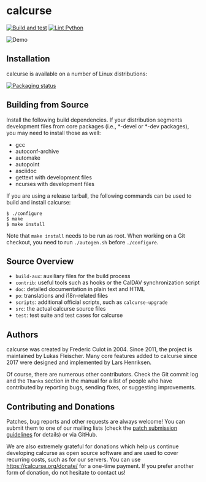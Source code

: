 # calcurse

[![Build and test](https://github.com/lfos/calcurse/actions/workflows/make.yml/badge.svg)](https://github.com/lfos/calcurse/actions/workflows/make.yml)
[![Lint Python](https://github.com/lfos/calcurse/actions/workflows/lint_python.yml/badge.svg)](https://github.com/lfos/calcurse/actions/workflows/lint_python.yml)

![Demo](https://calcurse.org/images/demo.gif)

## Installation

calcurse is available on a number of Linux distributions:

[![Packaging status](https://repology.org/badge/vertical-allrepos/calcurse.svg?columns=3)](https://repology.org/project/calcurse/versions)

## Building from Source

Install the following build dependencies. If your distribution segments
development files from core packages (i.e., \*-devel or \*-dev packages), you
may need to install those as well:

* gcc
* autoconf-archive
* automake
* autopoint
* asciidoc
* gettext with development files
* ncurses with development files

If you are using a release tarball, the following commands can be used to build
and install calcurse:

    $ ./configure
    $ make
    $ make install

Note that `make install` needs to be run as root. When working on a Git
checkout, you need to run `./autogen.sh` before `./configure`.

## Source Overview

* `build-aux`: auxiliary files for the build process
* `contrib`: useful tools such as hooks or the CalDAV synchronization script
* `doc`: detailed documentation in plain text and HTML
* `po`: translations and i18n-related files
* `scripts`: additional official scripts, such as `calcurse-upgrade`
* `src`: the actual calcurse source files
* `test`: test suite and test cases for calcurse

## Authors

calcurse was created by Frederic Culot in 2004. Since 2011, the project is
maintained by Lukas Fleischer. Many core features added to calcurse since 2017
were designed and implemented by Lars Henriksen.

Of course, there are numerous other contributors. Check the Git commit log and
the `Thanks` section in the manual for a list of people who have contributed by
reporting bugs, sending fixes, or suggesting improvements.

## Contributing and Donations

Patches, bug reports and other requests are always welcome! You can submit them
to one of our mailing lists (check the [patch submission
guidelines](doc/submitting-patches.txt) for details) or via GitHub.

We are also extremely grateful for donations which help us continue developing
calcurse as open source software and are used to cover recurring costs, such as
for our servers. You can use https://calcurse.org/donate/ for a one-time
payment. If you prefer another form of donation, do not hesitate to contact us!
